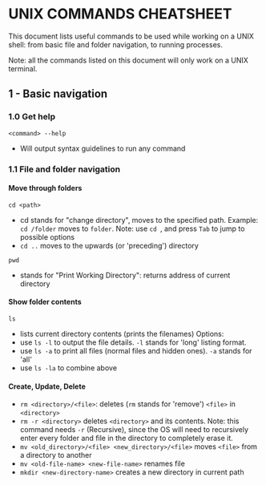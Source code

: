 # UNIX COMMANDS CHEATSHEET

This document lists useful commands to be used while working on a UNIX shell: from basic file and folder navigation, to running processes. 

Note: all the commands listed on this document will only work on a UNIX terminal.

## 1 - Basic navigation
### 1.0 Get help
```<command> --help```
- Will output syntax guidelines to run any command

### 1.1 File and folder navigation
#### Move through folders
```cd <path>```
- cd stands for "change directory", moves to the specified path. Example: `cd /folder` moves to `folder`. Note: use `cd `, and press `Tab` to jump to possible options
- `cd ..` moves to the upwards (or 'preceding') directory

```pwd```
- stands for "Print Working Directory": returns address of current directory

#### Show folder contents
```ls```
- lists current directory contents (prints the filenames)
Options:
- use `ls -l` to output the file details. `-l` stands for 'long' listing format.
- use `ls -a` to print all files (normal files and hidden ones). `-a` stands for 'all'
- use `ls -la` to combine above 

#### Create, Update, Delete
- `rm <directory>/<file>`: deletes (`rm` stands for 'remove') `<file>` in `<directory>` 
- `rm -r <directory>` deletes `<directory>` and its contents. Note: this command needs `-r` (Recursive), since the OS will need to recursively enter every folder and file in the directory to completely erase it.
- `mv <old_directory>/<file> <new_directory>/<file>` moves `<file>` from a directory to another
- `mv <old-file-name> <new-file-name>` renames file
- `mkdir <new-directory-name>` creates a new directory in current path
